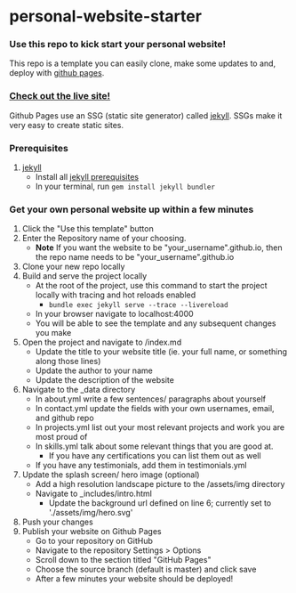 # personal-website-starter

### Use this repo to kick start your personal website!
This repo is a template you can easily clone, make some updates to and, deploy with [github pages](https://pages.github.com/). 
### [Check out the live site!](https://iballard95.github.io/personal-website-starter/)

Github Pages use an SSG (static site generator) called [jekyll](https://jekyllrb.com/). SSGs make it very easy to create static sites. 

### Prerequisites
1. [jekyll](https://jekyllrb.com/docs/)
    - Install all [jekyll prerequisites](https://jekyllrb.com/docs/#prerequisites)
    - In your terminal, run `gem install jekyll bundler`
    

### Get your own personal website up within a few minutes

1. Click the "Use this template" button
2. Enter the Repository name of your choosing. 
    - **Note** If you want the website to be "your_username".github.io, then the repo name needs to be "your_username".github.io
3. Clone your new repo locally
4. Build and serve the project locally
    - At the root of the project, use this command to start the project locally with tracing and hot reloads enabled
        - `bundle exec jekyll serve --trace --livereload`
    - In your browser navigate to localhost:4000
    - You will be able to see the template and any subsequent changes you make
4. Open the project and navigate to /index.md
    - Update the title to your website title (ie. your full name, or something along those lines)
    - Update the author to your name
    - Update the description of the website
3. Navigate to the _data directory
    - In about.yml write a few sentences/ paragraphs about yourself
    - In contact.yml update the fields with your own usernames, email, and github repo
    - In projects.yml list out your most relevant projects and work you are most proud of
    - In skills.yml talk about some relevant things that you are good at.
        - If you have any certifications you can list them out as well
    - If you have any testimonials, add them in testimonials.yml
4. Update the splash screen/ hero image (optional)
    - Add a high resolution landscape picture to the /assets/img directory
    - Navigate to _includes/intro.html
        - Update the background url defined on line 6; currently set to './assets/img/hero.svg'
5. Push your changes
6. Publish your website on Github Pages
    - Go to your repository on GitHub
    - Navigate to the repository Settings > Options
    - Scroll down to the section titled "GitHub Pages"
    - Choose the source branch (default is master) and click save
    - After a few minutes your website should be deployed!

